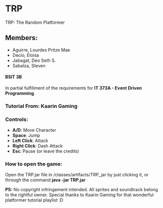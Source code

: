 # TRP
TRP: The Random Platformer

## Members:
- Aguirre, Lourdes Pritze Mae
- Decio, Eloisa
- Jabagat, Deo Seth S.
- Sabalza, Steven

#### BSIT 3B

In partial fulfillment of the requirements for **IT 373A - Event Driven Programming**.

### Tutorial From: Kaarin Gaming

### Controls:
- **A/D**: Move Character
- **Space**: Jump
- **Left Click**: Attack
- **Right Click**: Dash Attack
- **Esc**: Pause (or leave the credits)

### How to open the game:
Open the TRP.jar file in /classes/artifacts/TRP_jar by just clicking it, or through the command **java -jar TRP.jar**

**PS:** No copyright infringement intended. All sprites and soundtrack belong to the rightful owner. Special thanks to Kaarin Gaming for that wonderful platformer tutorial playlist :D